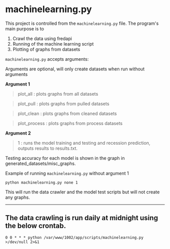 machinelearning.py
============================================================
This project is controlled from the `machinelearning.py` file. The program's main purpose is to
1. Crawl the data using fredapi
2. Running of the machine learning script
3. Plotting of graphs from datasets

`machinelearning.py` accepts arguments:

Arguments are optional, will only create datasets when run without arguments

**Argument 1**

>plot_all : plots graphs from all datasets 
 
>plot_pull : plots graphs from pulled datasets

>plot_clean : plots graphs from cleaned datasets

>plot_process : plots graphs from process datasets

**Argument 2**
>1 : runs the model training and testing and recession prediction, outputs results to results.txt.

Testing accuracy for each model is shown in the graph in generated_datasets/misc_graphs.

Example of running `machinelearning.py` without argument 1 
```
python machinelearning.py none 1
```
This will run the data crawler and the model test scripts but will not create any graphs.
****************************************************************
The data crawling is run daily at midnight using the below crontab. 
-----------------------------------------------------------------
```
0 0 * * * python /var/www/1002/app/scripts/machinelearning.py >/dev/null 2>&1 
```
